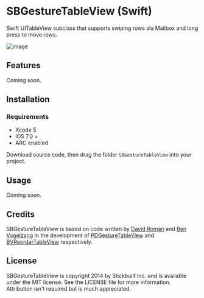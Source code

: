 SBGestureTableView (Swift)
==============
Swift UITableView subclass that supports swiping rows ala Mailbox and long press to move rows.

![image](http://stickbui.lt/images/SBGestureTableView/SBGestureTable.gif)

## Features

Coming soon.

## Installation
### Requirements
- Xcode 5
- iOS 7.0 +
- ARC enabled

Download source code, then drag the folder `SBGestureTableView` into your project.

## Usage

Coming soon.

## Credits

SBGestureTableView is based on code written by [David Román](https://github.com/Dromaguirre) and [Ben Vogelzang](https://github.com/bvogelzang) in the development of [PDGestureTableView](https://github.com/Dromaguirre/PDGestureTableView) and [BVReorderTableView](https://github.com/bvogelzang/BVReorderTableView) respectively.

## License
SBGestureTableView is copyright 2014 by Stickbuilt Inc. and is available under the MIT license. See the LICENSE file for more information. Attribution isn't required but is much appreciated.
